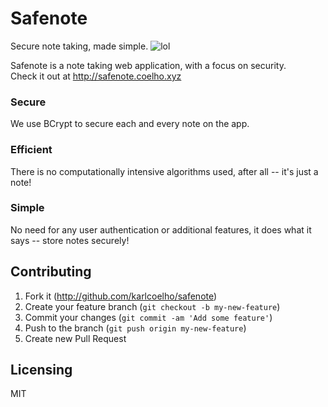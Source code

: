 # Safenote
Secure note taking, made simple.
![lol](https://img.shields.io/badge/secure-true-brightgreen.svg)
<br>

Safenote is a note taking web application, with a focus on security.<br>
Check it out at http://safenote.coelho.xyz

### Secure
We use BCrypt to secure each and every note on the app.

### Efficient
There is no computationally intensive algorithms used, after all -- it's just a note!

### Simple
No need for any user authentication or additional features, it does what it says -- store notes securely!

## Contributing

1. Fork it (http://github.com/karlcoelho/safenote)
2. Create your feature branch (`git checkout -b my-new-feature`)
3. Commit your changes (`git commit -am 'Add some feature'`)
4. Push to the branch (`git push origin my-new-feature`)
5. Create new Pull Request

## Licensing

MIT